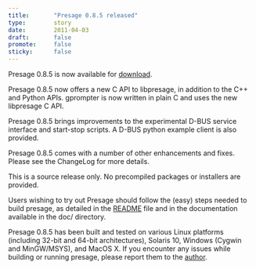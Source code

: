 ```yaml
---
title:       "Presage 0.8.5 released"
type:        story
date:        2011-04-03
draft:       false
promote:     false
sticky:      false
---
```


Presage 0.8.5 is now available for [download](/download/).

Presage 0.8.5 now offers a new C API to libpresage, in addition to the C++ and Python APIs. gprompter is now written in plain C and uses the new libpresage C API.

Presage 0.8.5 brings improvements to the experimental D-BUS service interface and start-stop scripts. A D-BUS python example client is also provided.

Presage 0.8.5 comes with a number of other enhancements and fixes. Please see the ChangeLog for more details.

<!--more-->

This is a source release only. No precompiled packages or installers are provided.

Users wishing to try out Presage should follow the (easy) steps needed to build presage, as detailed in the <a href="presage/trunk/README">README</a> file and in the documentation available in the doc/ directory.

Presage 0.8.5 has been built and tested on various Linux platforms (including 32-bit and 64-bit architectures), Solaris 10, Windows (Cygwin and MinGW/MSYS), and MacOS X. If you encounter any issues while building or running presage, please report them to the [author](/contact/).
